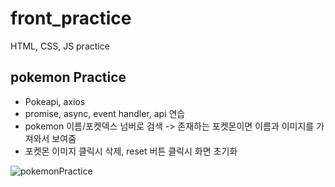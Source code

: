 # front_practice
HTML, CSS, JS practice

## pokemon Practice
- Pokeapi, axios
- promise, async, event handler, api 연습
- pokemon 이름/포켓덱스 넘버로 검색 -> 존재하는 포켓몬이면 이름과 이미지를 가져와서 보여줌
- 포켓몬 이미지 클릭시 삭제, reset 버튼 클릭시 화면 초기화

![pokemonPractice](https://user-images.githubusercontent.com/69461965/115574584-bbbb3a80-a2fc-11eb-9a2f-a998751149dc.gif)
